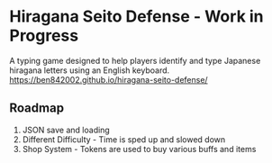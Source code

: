 # Hiragana Seito Defense - Work in Progress
A typing game designed to help players identify and type Japanese hiragana letters using an English keyboard.  
https://ben842002.github.io/hiragana-seito-defense/

## Roadmap
1. JSON save and loading
2. Different Difficulty - Time is sped up and slowed down
3. Shop System - Tokens are used to buy various buffs and items 
